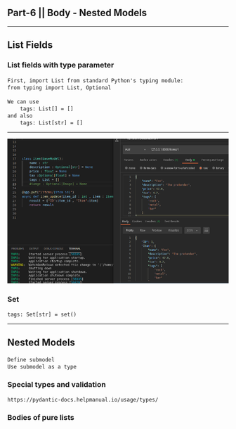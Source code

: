 ## Part-6 || Body - Nested Models
<hr>

## List Fields

### List fields with type parameter
    First, import List from standard Python's typing module:
    from typing import List, Optional
    
    We can use
        tags: List[] = []
    and also 
        tags: List[str] = []

<hr>

![Screenshot](SC.png)

### Set
    tags: Set[str] = set()

<hr>

## Nested Models
    Define submodel
    Use submodel as a type


### Special types and validation
    https://pydantic-docs.helpmanual.io/usage/types/

### Bodies of pure lists
